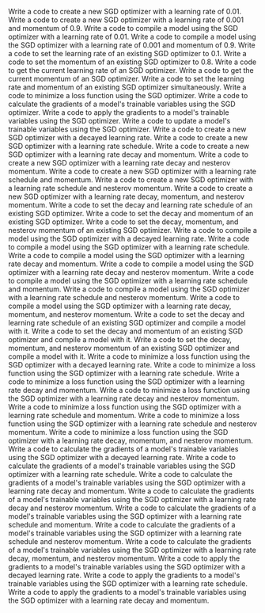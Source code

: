 Write a code to create a new SGD optimizer with a learning rate of 0.01.
Write a code to create a new SGD optimizer with a learning rate of 0.001 and momentum of 0.9.
Write a code to compile a model using the SGD optimizer with a learning rate of 0.01.
Write a code to compile a model using the SGD optimizer with a learning rate of 0.001 and momentum of 0.9.
Write a code to set the learning rate of an existing SGD optimizer to 0.1.
Write a code to set the momentum of an existing SGD optimizer to 0.8.
Write a code to get the current learning rate of an SGD optimizer.
Write a code to get the current momentum of an SGD optimizer.
Write a code to set the learning rate and momentum of an existing SGD optimizer simultaneously.
Write a code to minimize a loss function using the SGD optimizer.
Write a code to calculate the gradients of a model's trainable variables using the SGD optimizer.
Write a code to apply the gradients to a model's trainable variables using the SGD optimizer.
Write a code to update a model's trainable variables using the SGD optimizer.
Write a code to create a new SGD optimizer with a decayed learning rate.
Write a code to create a new SGD optimizer with a learning rate schedule.
Write a code to create a new SGD optimizer with a learning rate decay and momentum.
Write a code to create a new SGD optimizer with a learning rate decay and nesterov momentum.
Write a code to create a new SGD optimizer with a learning rate schedule and momentum.
Write a code to create a new SGD optimizer with a learning rate schedule and nesterov momentum.
Write a code to create a new SGD optimizer with a learning rate decay, momentum, and nesterov momentum.
Write a code to set the decay and learning rate schedule of an existing SGD optimizer.
Write a code to set the decay and momentum of an existing SGD optimizer.
Write a code to set the decay, momentum, and nesterov momentum of an existing SGD optimizer.
Write a code to compile a model using the SGD optimizer with a decayed learning rate.
Write a code to compile a model using the SGD optimizer with a learning rate schedule.
Write a code to compile a model using the SGD optimizer with a learning rate decay and momentum.
Write a code to compile a model using the SGD optimizer with a learning rate decay and nesterov momentum.
Write a code to compile a model using the SGD optimizer with a learning rate schedule and momentum.
Write a code to compile a model using the SGD optimizer with a learning rate schedule and nesterov momentum.
Write a code to compile a model using the SGD optimizer with a learning rate decay, momentum, and nesterov momentum.
Write a code to set the decay and learning rate schedule of an existing SGD optimizer and compile a model with it.
Write a code to set the decay and momentum of an existing SGD optimizer and compile a model with it.
Write a code to set the decay, momentum, and nesterov momentum of an existing SGD optimizer and compile a model with it.
Write a code to minimize a loss function using the SGD optimizer with a decayed learning rate.
Write a code to minimize a loss function using the SGD optimizer with a learning rate schedule.
Write a code to minimize a loss function using the SGD optimizer with a learning rate decay and momentum.
Write a code to minimize a loss function using the SGD optimizer with a learning rate decay and nesterov momentum.
Write a code to minimize a loss function using the SGD optimizer with a learning rate schedule and momentum.
Write a code to minimize a loss function using the SGD optimizer with a learning rate schedule and nesterov momentum.
Write a code to minimize a loss function using the SGD optimizer with a learning rate decay, momentum, and nesterov momentum.
Write a code to calculate the gradients of a model's trainable variables using the SGD optimizer with a decayed learning rate.
Write a code to calculate the gradients of a model's trainable variables using the SGD optimizer with a learning rate schedule.
Write a code to calculate the gradients of a model's trainable variables using the SGD optimizer with a learning rate decay and momentum.
Write a code to calculate the gradients of a model's trainable variables using the SGD optimizer with a learning rate decay and nesterov momentum.
Write a code to calculate the gradients of a model's trainable variables using the SGD optimizer with a learning rate schedule and momentum.
Write a code to calculate the gradients of a model's trainable variables using the SGD optimizer with a learning rate schedule and nesterov momentum.
Write a code to calculate the gradients of a model's trainable variables using the SGD optimizer with a learning rate decay, momentum, and nesterov momentum.
Write a code to apply the gradients to a model's trainable variables using the SGD optimizer with a decayed learning rate.
Write a code to apply the gradients to a model's trainable variables using the SGD optimizer with a learning rate schedule.
Write a code to apply the gradients to a model's trainable variables using the SGD optimizer with a learning rate decay and momentum.